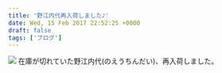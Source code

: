 ```yaml
---
title: '野江内代再入荷しました♪'
date: Wed, 15 Feb 2017 22:52:25 +0000
draft: false
tags: ['ブログ']
---
```


[![](/images/2017/02/wp-1487199009685-1024x576.jpg)](/images/2017/02/wp-1487199009685.jpg) 在庫が切れていた野江内代(のえうちんだい)、再入荷しました。